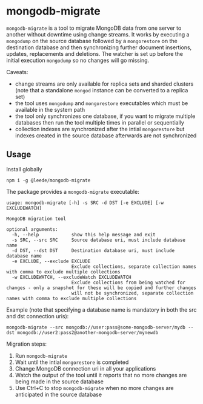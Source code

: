 # mongodb-migrate

`mongodb-migrate` is a tool to migrate MongoDB data from one server to another without downtime using change streams. It works by executing
a `mongodump` on the source database followed by a `mongorestore` on the destination database and then synchronizing further document insertions, updates,
replacements and deletions. The watcher is set up before the initial execution `mongodump` so no changes will go missing.

Caveats:

- change streams are only available for replica sets and sharded clusters (note that a standalone `mongod` instance can be converted to a replica set)
- the tool uses `mongodump` and `mongorestore` executables which must be available in the system path
- the tool only synchronizes one database, if you want to migrate multiple databases then run the tool multiple times in parallel or sequentially
- collection indexes are synchronized after the intial `mongorestore` but indexes created in the source database afterwards are not synchronized

## Usage

Install globally

```
npm i -g @leede/mongodb-migrate
```

The package provides a `mongodb-migrate` executable:

```
usage: mongodb-migrate [-h] -s SRC -d DST [-e EXCLUDE] [-w EXCLUDEWATCH]

MongoDB migration tool

optional arguments:
  -h, --help            show this help message and exit
  -s SRC, --src SRC     Source database uri, must include database name
  -d DST, --dst DST     Destination database uri, must include database name
  -e EXCLUDE, --exclude EXCLUDE
                        Exclude collections, separate collection names with comma to exclude multiple collections
  -w EXCLUDEWATCH, --excludeWatch EXCLUDEWATCH
                        Exclude collections from being watched for changes - only a snapshot for these will be copied and further changes
                        will not be synchronized, separate collection names with comma to exclude multiple collections
```

Example (note that specifying a database name is mandatory in both the src and dst connection uris):

```
mongodb-migrate --src mongodb://user:pass@some-mongodb-server/mydb --dst mongodb://user2:pass2@another-mongodb-server/mynewdb
```

Migration steps:

1. Run `mongodb-migrate`
2. Wait until the intial `mongorestore` is completed
3. Change MongoDB connection uri in all your applications
4. Watch the output of the tool until it reports that no more changes are being made in the source database
5. Use Ctrl+C to stop `mongodb-migrate` when no more changes are anticipated in the source database
